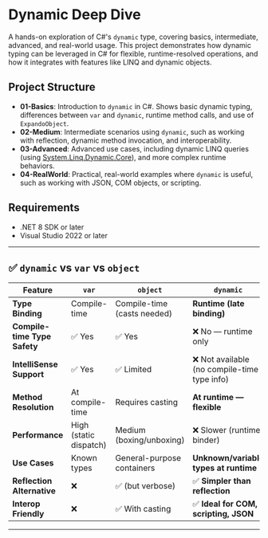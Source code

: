﻿# Dynamic Deep Dive

A hands-on exploration of C#'s `dynamic` type, covering basics, intermediate, advanced, and real-world usage. This project demonstrates how dynamic typing can be leveraged in C# for flexible, runtime-resolved operations, and how it integrates with features like LINQ and dynamic objects.

## Project Structure

- **01-Basics**: Introduction to `dynamic` in C#. Shows basic dynamic typing, differences between `var` and `dynamic`, runtime method calls, and use of `ExpandoObject`.
- **02-Medium**: Intermediate scenarios using `dynamic`, such as working with reflection, dynamic method invocation, and interoperability.
- **03-Advanced**: Advanced use cases, including dynamic LINQ queries (using [System.Linq.Dynamic.Core](https://github.com/StefH/System.Linq.Dynamic.Core)), and more complex runtime behaviors.
- **04-RealWorld**: Practical, real-world examples where `dynamic` is useful, such as working with JSON, COM objects, or scripting.

## Requirements

- .NET 8 SDK or later
- Visual Studio 2022 or later

---

## ✅ `dynamic` vs `var` vs `object`

| Feature                      | `var`                  | `object`                    | `dynamic`                                   |
| ---------------------------- | ---------------------- | --------------------------- | ------------------------------------------- |
| **Type Binding**             | Compile-time           | Compile-time (casts needed) | **Runtime (late binding)**                  |
| **Compile-time Type Safety** | ✅ Yes                  | ✅ Yes                       | ❌ No — runtime only                         |
| **IntelliSense Support**     | ✅ Yes                  | ✅ Limited                   | ❌ Not available (no compile-time type info) |
| **Method Resolution**        | At compile-time        | Requires casting            | **At runtime — flexible**                   |
| **Performance**              | High (static dispatch) | Medium (boxing/unboxing)    | ❌ Slower (runtime binder)                   |
| **Use Cases**                | Known types            | General-purpose containers  | **Unknown/variable types at runtime**       |
| **Reflection Alternative**   | ❌                      | ✅ (but verbose)             | ✅ **Simpler than reflection**               |
| **Interop Friendly**         | ❌                      | ✅ With casting              | ✅ **Ideal for COM, scripting, JSON**        |

---

